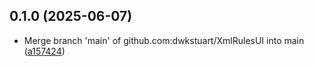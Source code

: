 ## 0.1.0 (2025-06-07)

* Merge branch 'main' of github.com:dwkstuart/XmlRulesUI into main ([a157424](https://github.com/dwkstuart/XmlRulesUI/commit/a157424))



